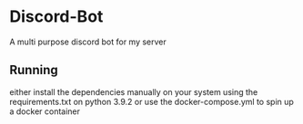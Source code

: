 # Discord-Bot
A multi purpose discord bot for my server

## Running
either install the dependencies manually on your system using the requirements.txt on python 3.9.2 or use the docker-compose.yml to spin up a docker container
